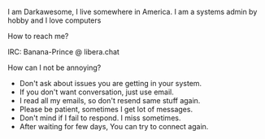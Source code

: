I am Darkawesome, I live somewhere in America. I am a systems admin by hobby and I love computers

How to reach me?

IRC: Banana-Prince @ libera.chat

How can I not be annoying?

+ Don't ask about issues you are getting in your system.
+ If you don't want conversation, just use email.
+ I read all my emails, so don't resend same stuff again.
+ Please be patient, sometimes I get lot of messages.
+ Don't mind if I fail to respond. I miss sometimes.
+ After waiting for few days, You can try to connect again.
